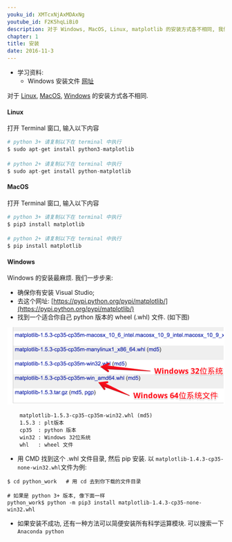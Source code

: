 ```yaml
---
youku_id: XMTcxNjAxMDAxNg
youtube_id: F2K5hqLiBi0
description: 对于 Windows, MacOS, Linux, matplotlib 的安装方式各不相同, 我们看看如何安装 matplotlib 吧.
chapter: 1
title: 安装
date: 2016-11-3
---
```

* 学习资料:
  * Windows 安装文件 [网址](https://pypi.python.org/pypi/matplotlib/)

对于 [Linux](#linux), [MacOS](#mac), [Windows](#windows) 的安装方式各不相同. 

#### Linux

<a name="linux"></a>

打开 Terminal 窗口, 输入以下内容

```python
# python 3+ 请复制以下在 terminal 中执行
$ sudo apt-get install python3-matplotlib

# python 2+ 请复制以下在 terminal 中执行
$ sudo apt-get install python-matplotlib
```

#### MacOS

<a name="mac"></a>

打开 Terminal 窗口, 输入以下内容

```python
# python 3+ 请复制以下在 terminal 中执行
$ pip3 install matplotlib

# python 2+ 请复制以下在 terminal 中执行
$ pip install matplotlib
```

#### Windows

<a name="windows"></a>

Windows 的安装最麻烦. 我们一步步来:

* 确保你有安装 Visual Studio;
* 去这个网址: [https://pypi.python.org/pypi/matplotlib/](https://pypi.python.org/pypi/matplotlib/)
* 找到一个适合你自己 python 版本的 wheel (.whl) 文件. (如下图) 

<img class= "course-image" src="/static/results/plt/1_2_1.png">

```
    matplotlib-1.5.3-cp35-cp35m-win32.whl (md5)
    1.5.3 : plt版本
    cp35  : python 版本
    win32 : Windows 32位系统
    whl   : wheel 文件 
```

* 用 CMD 找到这个 .whl 文件目录, 然后 pip 安装. 以 `matplotlib-1.4.3-cp35-none-win32.whl`文件为例:

```shell
$ cd python_work   # 用 cd 去到你下载的文件目录

# 如果是 python 3+ 版本, 像下面一样
python_work$ python -m pip3 install matplotlib-1.4.3-cp35-none-win32.whl
```

* 如果安装不成功, 还有一种方法可以简便安装所有科学运算模块. 可以搜索一下 `Anaconda python` 